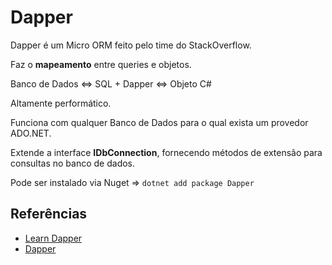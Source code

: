 # Dapper

Dapper é um Micro ORM feito pelo time do StackOverflow.

Faz o **mapeamento** entre queries e objetos.

Banco de Dados <=> SQL + Dapper <=> Objeto C#

Altamente performático.

Funciona com qualquer Banco de Dados para o qual exista um provedor ADO.NET.

Extende a interface **IDbConnection**, fornecendo métodos de extensão para consultas no banco de dados.

Pode ser instalado via Nuget => `dotnet add package Dapper`

## Referências
- [Learn Dapper](https://www.learndapper.com/)
- [Dapper](https://github.com/DapperLib/Dapper)
